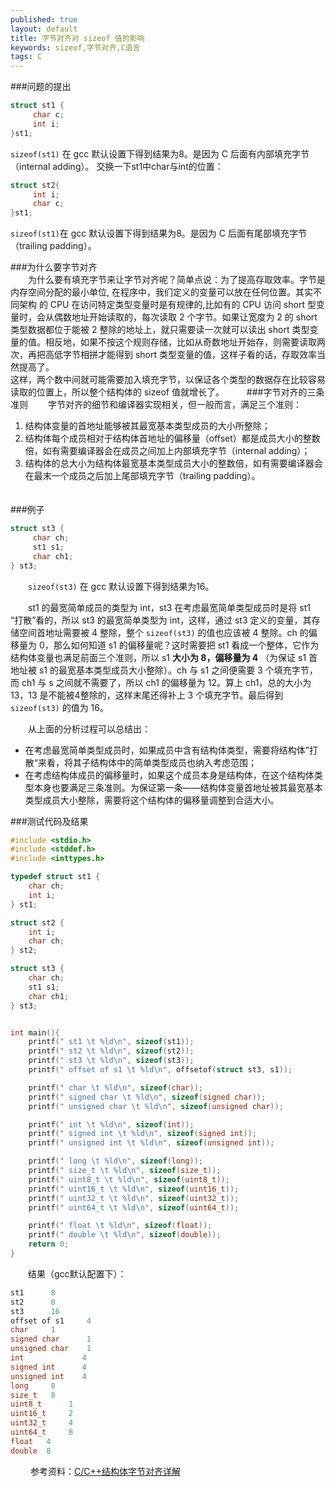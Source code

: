 ```yaml
---
published: true
layout: default
title: 字节对齐对 sizeof 值的影响
keywords: sizeof,字节对齐,C语言
tags: C
---
```


###问题的提出
```cpp
struct st1 {
     char c;
     int i;
}st1;
```
`sizeof(st1)` 在 gcc 默认设置下得到结果为8。是因为 C 后面有内部填充字节（internal adding）。
交换一下st1中char与int的位置：  

```cpp
struct st2{
     int i;
     char c;
}st1;
```

` sizeof(st1) `在 gcc 默认设置下得到结果为8。是因为 C 后面有尾部填充字节（trailing padding）。

###为什么要字节对齐  
　　为什么要有填充字节来让字节对齐呢？简单点说：为了提高存取效率。字节是内存空间分配的最小单位, 在程序中，我们定义的变量可以放在任何位置。其实不同架构 的 CPU 在访问特定类型变量时是有规律的,比如有的 CPU 访问 short 型变量时，会从偶数地址开始读取的，每次读取 2 个字节。如果让宽度为 2 的 short 类型数据都位于能被 2 整除的地址上，就只需要读一次就可以读出 short 类型变量的值。相反地，如果不按这个规则存储，比如从奇数地址开始存，则需要读取两次，再把高低字节相拼才能得到 short 类型变量的值，这样子看的话，存取效率当然提高了。  
这样，两个数中间就可能需要加入填充字节，以保证各个类型的数据存在比较容易读取的位置上，所以整个结构体的 sizeof 值就增长了。
　　
###字节对齐的三条准则
　　字节对齐的细节和编译器实现相关，但一般而言，满足三个准则：  

1. 结构体变量的首地址能够被其最宽基本类型成员的大小所整除；  
2. 结构体每个成员相对于结构体首地址的偏移量（offset）都是成员大小的整数倍，如有需要编译器会在成员之间加上内部填充字节（internal adding）；  
3. 结构体的总大小为结构体最宽基本类型成员大小的整数倍，如有需要编译器会在最末一个成员之后加上尾部填充字节（trailing padding）。  
　　

###例子
```cpp
struct st3 {
     char ch;
     st1 s1;
     char ch1;
} st3;
```
　　`sizeof(st3)` 在 gcc 默认设置下得到结果为16。

　　st1 的最宽简单成员的类型为 int，st3 在考虑最宽简单类型成员时是将 st1 “打散”看的，所以 st3 的最宽简单类型为 int，这样，通过 st3 定义的变量，其存储空间首地址需要被 4 整除，整个 `sizeof(st3)` 的值也应该被 4 整除。ch 的偏移量为 0，那么如何知道 s1 的偏移量呢？这时需要把 st1 看成一个整体，它作为结构体变量也满足前面三个准则，所以 s1 **大小为 8，偏移量为 4** （为保证 s1 首地址被 s1 的最宽基本类型成员大小整除）。ch 与 s1 之间便需要 3 个填充字节，而 ch1 与 s 之间就不需要了，所以 ch1 的偏移量为 12。算上 ch1，总的大小为 13，13 是不能被4整除的，这样末尾还得补上 3 个填充字节。最后得到 `sizeof(st3)` 的值为 16。

　　从上面的分析过程可以总结出：

* 在考虑最宽简单类型成员时，如果成员中含有结构体类型，需要将结构体”打散“来看，将其子结构体中的简单类型成员也纳入考虑范围；
* 在考虑结构体成员的偏移量时，如果这个成员本身是结构体，在这个结构体类型本身也要满足三条准则。为保证第一条——结构体变量首地址被其最宽基本类型成员大小整除，需要将这个结构体的偏移量调整到合适大小。  　

###测试代码及结果
```cpp
#include <stdio.h>
#include <stddef.h>
#include <inttypes.h>

typedef struct st1 {
	char ch;
	int i;
} st1;

struct st2 {
	int i;
	char ch;
} st2;

struct st3 {
	char ch;
	st1 s1;
	char ch1;
} st3;


int main(){
	printf(" st1 \t %ld\n", sizeof(st1));
	printf(" st2 \t %ld\n", sizeof(st2));
	printf(" st3 \t %ld\n", sizeof(st3));
	printf(" offset of s1 \t %ld\n", offsetof(struct st3, s1));

	printf(" char \t %ld\n", sizeof(char));
	printf(" signed char \t %ld\n", sizeof(signed char));
	printf(" unsigned char \t %ld\n", sizeof(unsigned char));

	printf(" int \t %ld\n", sizeof(int));
	printf(" signed int \t %ld\n", sizeof(signed int));
	printf(" unsigned int \t %ld\n", sizeof(unsigned int));

	printf(" long \t %ld\n", sizeof(long));
	printf(" size_t \t %ld\n", sizeof(size_t));
	printf(" uint8_t \t %ld\n", sizeof(uint8_t));
	printf(" uint16_t \t %ld\n", sizeof(uint16_t));
	printf(" uint32_t \t %ld\n", sizeof(uint32_t));
	printf(" uint64_t \t %ld\n", sizeof(uint64_t));

	printf(" float \t %ld\n", sizeof(float));
	printf(" double \t %ld\n", sizeof(double));
	return 0;
}
```

　　结果（gcc默认配置下）：


```cpp
st1 	 8
st2 	 8
st3 	 16
offset of s1 	 4
char 	 1
signed char 	 1
unsigned char 	 1
int 	 		4
signed int 	 	4
unsigned int 	4
long 	 8
size_t 	 8
uint8_t 	 1
uint16_t 	 2
uint32_t 	 4
uint64_t 	 8
float	4
double	8
```
　　
参考资料：[C/C++结构体字节对齐详解](http://www.cnblogs.com/Dageking/archive/2013/03/11/2954394.html)
